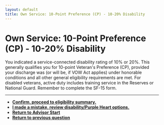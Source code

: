 ```yaml
---
layout: default
title: Own Service: 10-Point Preference (CP) - 10-20% Disability
---
```


# Own Service: 10-Point Preference (CP) - 10-20% Disability

You indicated a service-connected disability rating of 10% or 20%. This generally qualifies you for 10-point Veteran's Preference (CP), provided your discharge was (or will be, if VOW Act applies) under honorable conditions and all other general eligibility requirements are met. For disabled veterans, active duty includes training service in the Reserves or National Guard. Remember to complete the SF-15 form.

---

*   [**Confirm, proceed to eligibility summary.**](./eligible_cp_10point.md)
*   [**I made a mistake, review disability/Purple Heart options.**](./ownservice_disability_details.md)
*   [**Return to Advisor Start**](./start.md)
*   [**Return to previous question**](./ownservice_disability_details.md)
